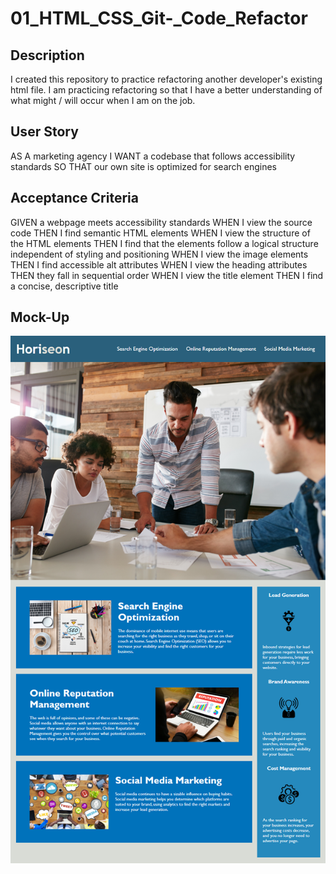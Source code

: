 # 01_HTML_CSS_Git-_Code_Refactor

## Description

I created this repository to practice refactoring another developer's existing html file. I am practicing refactoring so that I have a better understanding of what might / will occur when I am on the job.

## User Story

AS A marketing agency
I WANT a codebase that follows accessibility standards
SO THAT our own site is optimized for search engines

## Acceptance Criteria

GIVEN a webpage meets accessibility standards
WHEN I view the source code
THEN I find semantic HTML elements
WHEN I view the structure of the HTML elements
THEN I find that the elements follow a logical structure independent of styling and positioning
WHEN I view the image elements
THEN I find accessible alt attributes
WHEN I view the heading attributes
THEN they fall in sequential order
WHEN I view the title element
THEN I find a concise, descriptive title

## Mock-Up

![Image of Mock up](01-html-css-git-homework-demo.png)

